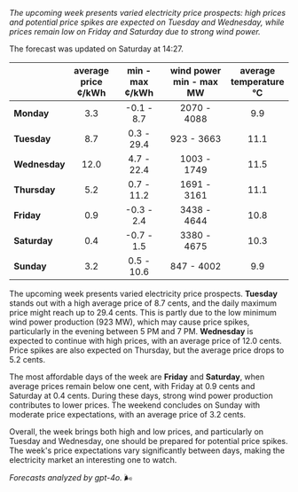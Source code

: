 *The upcoming week presents varied electricity price prospects: high prices and potential price spikes are expected on Tuesday and Wednesday, while prices remain low on Friday and Saturday due to strong wind power.*

The forecast was updated on Saturday at 14:27.

|                  | average<br>price<br>¢/kWh | min - max<br>¢/kWh | wind power<br>min - max<br>MW | average<br>temperature<br>°C |
|:-----------------|:----------------:|:----------------:|:-------------:|:-------------:|
| **Monday**       | 3.3              | -0.1 - 8.7       | 2070 - 4088   | 9.9           |
| **Tuesday**      | 8.7              | 0.3 - 29.4       | 923 - 3663    | 11.1          |
| **Wednesday**    | 12.0             | 4.7 - 22.4       | 1003 - 1749   | 11.5          |
| **Thursday**     | 5.2              | 0.7 - 11.2       | 1691 - 3161   | 11.1          |
| **Friday**       | 0.9              | -0.3 - 2.4       | 3438 - 4644   | 10.8          |
| **Saturday**     | 0.4              | -0.7 - 1.5       | 3380 - 4675   | 10.3          |
| **Sunday**       | 3.2              | 0.5 - 10.6       | 847 - 4002    | 9.9           |

The upcoming week presents varied electricity price prospects. **Tuesday** stands out with a high average price of 8.7 cents, and the daily maximum price might reach up to 29.4 cents. This is partly due to the low minimum wind power production (923 MW), which may cause price spikes, particularly in the evening between 5 PM and 7 PM. **Wednesday** is expected to continue with high prices, with an average price of 12.0 cents. Price spikes are also expected on Thursday, but the average price drops to 5.2 cents.

The most affordable days of the week are **Friday** and **Saturday**, when average prices remain below one cent, with Friday at 0.9 cents and Saturday at 0.4 cents. During these days, strong wind power production contributes to lower prices. The weekend concludes on Sunday with moderate price expectations, with an average price of 3.2 cents.

Overall, the week brings both high and low prices, and particularly on Tuesday and Wednesday, one should be prepared for potential price spikes. The week's price expectations vary significantly between days, making the electricity market an interesting one to watch.

*Forecasts analyzed by gpt-4o.* 🌬️
